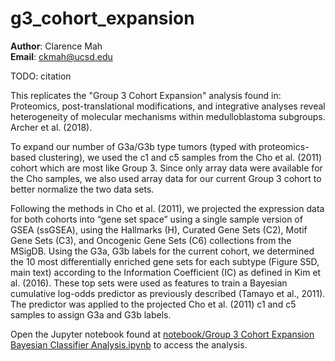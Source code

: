 # g3_cohort_expansion

**Author**: Clarence Mah<br>
**Email**: ckmah@ucsd.edu

TODO: citation

This replicates the "Group 3 Cohort Expansion" analysis found in: Proteomics, post-translational modifications, and integrative analyses reveal heterogeneity of molecular mechanisms within medulloblastoma subgroups. Archer et al. (2018).

To expand our number of G3a/G3b type tumors (typed with proteomics-based clustering), we used the c1 and c5 samples from the Cho et al. (2011) cohort which are most like Group 3. Since only array data were available for the Cho samples, we also used array data for our current Group 3 cohort to better normalize the two data sets.

Following the methods in Cho et al. (2011), we projected the expression data for both cohorts into “gene set space” using a single sample version of GSEA (ssGSEA), using the Hallmarks (H), Curated Gene Sets (C2), Motif Gene Sets (C3), and Oncogenic Gene Sets (C6) collections from the MSigDB. Using the G3a, G3b labels for the current cohort, we determined the 10 most differentially enriched gene sets for each subtype (Figure S5D, main text) according to the Information Coefficient (IC) as defined in Kim et al. (2016). These top sets were used as features to train a Bayesian cumulative log-odds predictor as previously described (Tamayo et al., 2011). The predictor was applied to the projected Cho et al. (2011) c1 and c5 samples to assign G3a and G3b labels.

Open the Jupyter notebook found at [notebook/Group 3 Cohort Expansion Bayesian Classifier Analysis.ipynb](notebooks/Group%203%20Cohort%20Expansion%20Bayesian%20Classifier%20Analysis.ipynb) to access the analysis.
